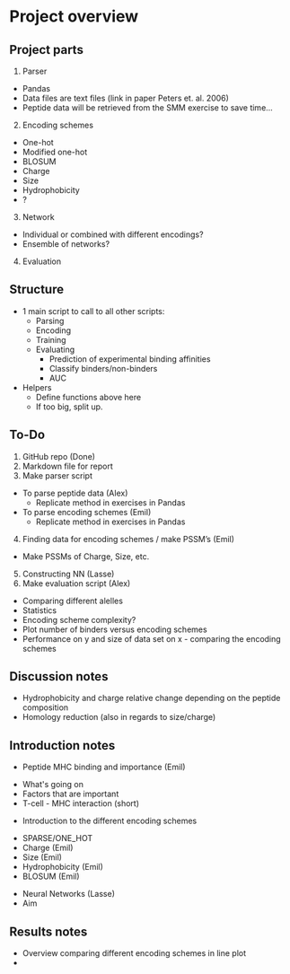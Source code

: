 # Project overview
## Project parts
1. Parser
  * Pandas
  * Data files are text files (link in paper Peters et. al. 2006)
  * Peptide data will be retrieved from the SMM exercise to save time...
2. Encoding schemes
  * One-hot
  * Modified one-hot
  * BLOSUM
  * Charge
  * Size
  * Hydrophobicity
  * ?
3. Network
  * Individual or combined with different encodings?
  * Ensemble of networks?
4. Evaluation

## Structure
- 1 main script to call to all other scripts:
  * Parsing
  * Encoding
  * Training
  * Evaluating
    *  Prediction of experimental binding affinities
    *  Classify binders/non-binders
    *  AUC
- Helpers
  * Define functions above here
  * If too big, split up.

## To-Do
1. GitHub repo (Done)
2. Markdown file for report
3.	Make parser script
  * To parse peptide data (Alex)
    * Replicate method in exercises in Pandas
  * To parse encoding schemes (Emil)
    * Replicate method in exercises in Pandas
4. Finding data for encoding schemes / make PSSM’s (Emil)
  * Make PSSMs of Charge, Size, etc.
5. Constructing NN (Lasse)
6. Make evaluation script (Alex)
 * Comparing different alelles
 * Statistics
 * Encoding scheme complexity?
 * Plot number of binders versus encoding schemes
 * Performance on y and size of data set on x - comparing the encoding schemes 

## Discussion notes
-	Hydrophobicity and charge relative change depending on the peptide composition
-	Homology reduction (also in regards to size/charge)

## Introduction notes
- Peptide MHC binding and importance (Emil)
 * What's going on
 * Factors that are important
 * T-cell - MHC interaction (short)
- Introduction to the different encoding schemes
 * SPARSE/ONE_HOT
 * Charge (Emil)
 * Size (Emil)
 * Hydrophobicity (Emil)
 * BLOSUM (Emil)
- Neural Networks (Lasse)
- Aim

## Results notes
- Overview comparing different encoding schemes in line plot
- 
